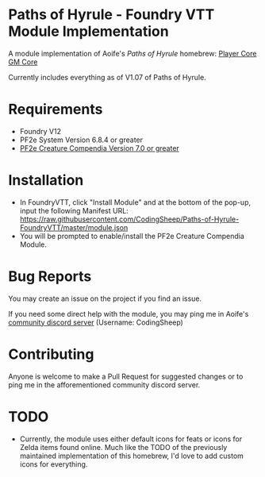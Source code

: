 # Paths of Hyrule - Foundry VTT Module Implementation
A module implementation of Aoife's *Paths of Hyrule* homebrew: [Player Core](https://scribe.pf2.tools/v/V3PlxT3q-paths-of-hyrule-player-core) [GM Core](https://scribe.pf2.tools/v/5W9RYOpZ-paths-of-hyrule-gm-core)

Currently includes everything as of V1.07 of Paths of Hyrule.

# Requirements
- Foundry V12
- PF2e System Version 6.8.4 or greater
- [PF2e Creature Compendia Version 7.0 or greater](https://github.com/TikaelSol/PF2e-Animal-Companions)

# Installation
- In FoundryVTT, click "Install Module" and at the bottom of the pop-up, input the following Manifest URL:
  https://raw.githubusercontent.com/CodingSheep/Paths-of-Hyrule-FoundryVTT/master/module.json
- You will be prompted to enable/install the PF2e Creature Compendia Module.

# Bug Reports
You may create an issue on the project if you find an issue.

If you need some direct help with the module, you may ping me in Aoife's [community discord server](https://discord.gg/jjgqESQFyd) (Username: CodingSheep)

# Contributing
Anyone is welcome to make a Pull Request for suggested changes or to ping me in the afforementioned community discord server.

# TODO
- Currently, the module uses either default icons for feats or icons for Zelda items found online. Much like the TODO of the previously maintained implementation of this homebrew, I'd love to add custom icons for everything.
